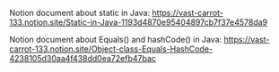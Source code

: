 Notion document about static in Java: https://vast-carrot-133.notion.site/Static-in-Java-1193d4870e95404897cb7f37e4578da9

Notion document about Equals() and hashCode() in Java: https://vast-carrot-133.notion.site/Object-class-Equals-HashCode-4238105d30aa4f438dd0ea72efb47bac
